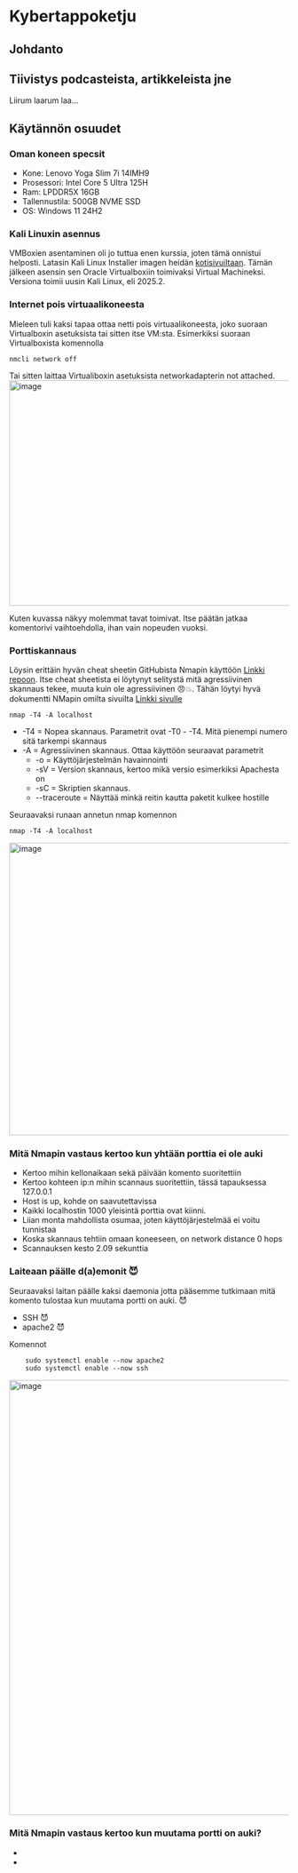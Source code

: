 # Kybertappoketju

## Johdanto


## Tiivistys podcasteista, artikkeleista jne
Liirum laarum laa...

## Käytännön osuudet

### Oman koneen specsit
- Kone: Lenovo Yoga Slim 7i 14IMH9
- Prosessori: Intel Core 5 Ultra 125H
- Ram: LPDDR5X 16GB
- Tallennustila: 500GB NVME SSD
- OS: Windows 11 24H2

### Kali Linuxin asennus
VMBoxien asentaminen oli jo tuttua enen kurssia, joten tämä onnistui helposti. Latasin Kali Linux Installer imagen heidän  [kotisivuiltaan](https://www.kali.org/get-kali/#kali-installer-images). Tämän jälkeen asensin sen Oracle Virtualboxiin toimivaksi Virtual Machineksi. Versiona toimii uusin Kali Linux, eli 2025.2.
### Internet pois virtuaalikoneesta
Mieleen tuli kaksi tapaa ottaa netti pois virtuaalikoneesta, joko suoraan Virtualboxin asetuksista tai sitten itse VM:sta. Esimerkiksi suoraan Virtualboxista komennolla

    nmcli network off

Tai sitten laittaa Virtualiboxin asetuksista networkadapterin not attached. 
<img width="698" height="406" alt="image" src="https://github.com/user-attachments/assets/05f7a80b-295d-4d83-bde2-f41136fdccaf" />

Kuten kuvassa näkyy molemmat tavat toimivat. Itse päätän jatkaa komentorivi vaihtoehdolla, ihan vain nopeuden vuoksi. 
### Porttiskannaus

Löysin erittäin hyvän cheat sheetin GitHubista Nmapin käyttöön [Linkki repoon](https://github.com/jasonniebauer/Nmap-Cheatsheet). Itse cheat sheetista ei löytynyt selitystä mitä agressiivinen skannaus tekee, muuta kuin ole agressiivinen 😠💥. Tähän löytyi hyvä dokumentti NMapin omilta sivuilta [Linkki sivulle](https://nmap.org/book/man-misc-options.html)

    nmap -T4 -A localhost

  - -T4 = Nopea skannaus. Parametrit ovat -T0 - -T4. Mitä pienempi numero sitä tarkempi skannaus
  - -A = Agressiivinen skannaus. Ottaa käyttöön seuraavat parametrit
      - -o = Käyttöjärjestelmän havainnointi
      - -sV = Version skannaus, kertoo mikä versio esimerkiksi Apachesta on
      - -sC = Skriptien skannaus.
      - --traceroute = Näyttää minkä reitin kautta paketit kulkee hostille

Seuraavaksi runaan annetun nmap komennon 
 
    nmap -T4 -A localhost
<img width="1329" height="527" alt="image" src="https://github.com/user-attachments/assets/cccd7e92-0ad1-4c76-a528-ec334652affa" />

### Mitä Nmapin vastaus kertoo kun yhtään porttia ei ole auki
- Kertoo mihin kellonaikaan sekä päivään komento suoritettiin
- Kertoo kohteen ip:n mihin scannaus suoritettiin, tässä tapauksessa 127.0.0.1
- Host is up, kohde on saavutettavissa 
- Kaikki localhostin 1000 yleisintä porttia ovat kiinni.
- Liian monta mahdollista osumaa, joten käyttöjärjestelmää ei voitu tunnistaa
- Koska skannaus tehtiin omaan koneeseen, on network distance 0 hops
- Scannauksen kesto 2.09 sekunttia

### Laiteaan päälle d(a)emonit :smiling_imp:
Seuraavaksi laitan päälle kaksi daemonia jotta pääsemme tutkimaan mitä komento tulostaa kun muutama portti on auki. :smiling_imp: 
  - SSH :smiling_imp:
  - apache2 :smiling_imp:

Komennot

        sudo systemctl enable --now apache2
        sudo systemctl enable --now ssh

<img width="895" height="784" alt="image" src="https://github.com/user-attachments/assets/cd971f5b-259b-4a76-940a-bf3ccfc0a783" />

### Mitä Nmapin vastaus kertoo kun muutama portti on auki?
- 
- 

